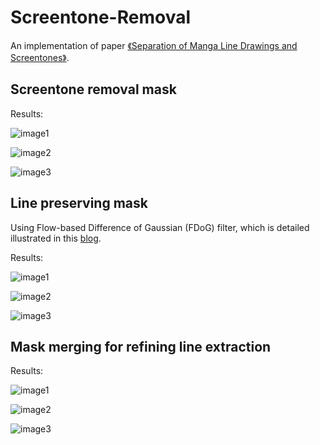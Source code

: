# Screentone-Removal

An implementation of paper [《Separation of Manga Line Drawings and Screentones》](https://www.researchgate.net/publication/277653033).

## Screentone removal mask

Results:

![image1](https://github.com/Patrickctyyx/Screentone-Removal/blob/master/results/1_1.jpg)

![image2](https://github.com/Patrickctyyx/Screentone-Removal/blob/master/results/2_1.jpg)

![image3](https://github.com/Patrickctyyx/Screentone-Removal/blob/master/results/3_1.jpg)

## Line preserving mask

Using Flow-based Difference of Gaussian (FDoG) filter, which is detailed illustrated in this [blog](https://ssarcandy.tw/2017/06/26/Coherent-Line-Drawing/).

Results:

![image1](https://github.com/Patrickctyyx/Screentone-Removal/blob/master/results/1_2.jpg)

![image2](https://github.com/Patrickctyyx/Screentone-Removal/blob/master/results/2_2.jpg)

![image3](https://github.com/Patrickctyyx/Screentone-Removal/blob/master/results/3_2.jpg)

## Mask merging for refining line extraction

Results:

![image1](https://github.com/Patrickctyyx/Screentone-Removal/blob/master/results/1_3.jpg)

![image2](https://github.com/Patrickctyyx/Screentone-Removal/blob/master/results/2_3.jpg)

![image3](https://github.com/Patrickctyyx/Screentone-Removal/blob/master/results/3_3.jpg)
